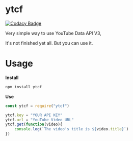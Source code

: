 # ytcf
[![Codacy Badge](https://app.codacy.com/project/badge/Grade/81b65003c93d4286ad7257957ba72d5f)](https://www.codacy.com/gh/rootcf/ytcf/dashboard?utm_source=github.com&amp;utm_medium=referral&amp;utm_content=rootcf/ytcf&amp;utm_campaign=Badge_Grade)

Very simple way to use YouTube Data API V3,

It's not finished yet all. But you can use it.

# Usage

**Install**
```js
npm install ytcf 
```
**Use**
```js
const ytcf = require("ytcf")

ytcf.key = "YOUR API KEY"
ytcf.url = "YouTube Video URL"
ytcf.get(function(video){
    console.log(`The video's title is ${video.title}`)
})
```
